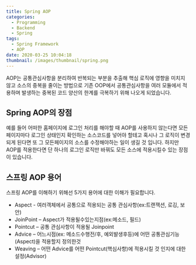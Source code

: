 ```yaml
---
title: Spring AOP
categories:
  - Programming
  - Backend
  - Spring
tags:
  - Spring Framework
  - AOP
date: 2020-03-25 10:04:18
thumbnail: /images/thumbnail/spring.png
---
```


AOP는 공통관심사항을 분리하여 반복되는 부분을 추출해 핵심 로직에 영향을 미치지 않고 소스의 중복을 줄이는 방법으로 기존 OOP에서 공통관심사항을 여러 모듈에서 적용하며 발생하는 중복된 코드 양산의 한계를 극복하기 위해 나오게 되었습니다.

## Spring AOP의 장점

예를 들어 어떠한 홈페이지에 로그인 처리를 해야할 때 AOP를 사용하지 않는다면 모든 페이지마다 로그인 상태인지 확인하는 소스코드를 넣어야 할테고 혹시나 그 로직이 변경되게 된다면 또 그 모든페이지의 소스를 수정해야하는 일이 생길 것 입니다. 하지만 AOP를 적용한다면 단 하나의 로그인 로직만 바꿔도 모든 소스에 적용시킬수 있는 장점이 있습니다.

## 스프링 AOP 용어

스프링 AOP를 이해하기 위해선 5가지 용어에 대한 이해가 필요합니다.

- Aspect - 여러객체에서 공통으로 적용되는 공통 관심사항(ex:트랜잭션, 로깅, 보안)
- JoinPoint – Aspect가 적용될수있는지점(ex:메소드, 필드)
- Pointcut – 공통 관심사항이 적용될 Joinpoint
- Advice – 어느시점(ex: 메소드수행전/후, 예외발생후등)에 어떤 공통관심기능(Aspect)을 적용할지 정의한것
- Weaving – 어떤 Advice를 어떤 Pointcut(핵심사항)에 적용시킬 것 인지에 대한 설정(Advisor)
